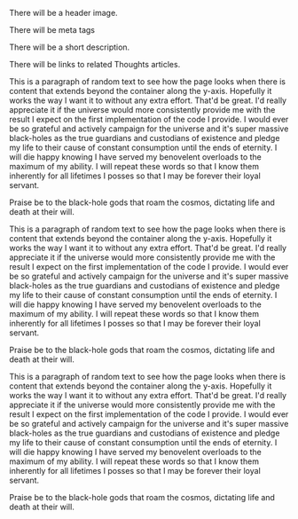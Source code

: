 There will be a header image.

There will be meta tags

There will be a short description.

There will be links to related Thoughts articles.

This is a paragraph of random text to see how the page looks when there is content that extends beyond the container along the y-axis. Hopefully it works the way I want it to without any extra effort. That'd be great. I'd really appreciate it if the universe would more consistently provide me with the result I expect on the first implementation of the code I provide. I would ever be so grateful and actively campaign for the universe and it's super massive black-holes as the true guardians and custodians of existence and pledge my life to their cause of constant consumption until the ends of eternity. I will die happy knowing I have served my benovelent overloads to the maximum of my ability. I will repeat these words so that I know them inherently for all lifetimes I posses so that I may be forever their loyal servant.

Praise be to the black-hole gods that roam the cosmos, dictating life and death at their will.

This is a paragraph of random text to see how the page looks when there is content that extends beyond the container along the y-axis. Hopefully it works the way I want it to without any extra effort. That'd be great. I'd really appreciate it if the universe would more consistently provide me with the result I expect on the first implementation of the code I provide. I would ever be so grateful and actively campaign for the universe and it's super massive black-holes as the true guardians and custodians of existence and pledge my life to their cause of constant consumption until the ends of eternity. I will die happy knowing I have served my benovelent overloads to the maximum of my ability. I will repeat these words so that I know them inherently for all lifetimes I posses so that I may be forever their loyal servant.

Praise be to the black-hole gods that roam the cosmos, dictating life and death at their will.

This is a paragraph of random text to see how the page looks when there is content that extends beyond the container along the y-axis. Hopefully it works the way I want it to without any extra effort. That'd be great. I'd really appreciate it if the universe would more consistently provide me with the result I expect on the first implementation of the code I provide. I would ever be so grateful and actively campaign for the universe and it's super massive black-holes as the true guardians and custodians of existence and pledge my life to their cause of constant consumption until the ends of eternity. I will die happy knowing I have served my benovelent overloads to the maximum of my ability. I will repeat these words so that I know them inherently for all lifetimes I posses so that I may be forever their loyal servant.

Praise be to the black-hole gods that roam the cosmos, dictating life and death at their will.
